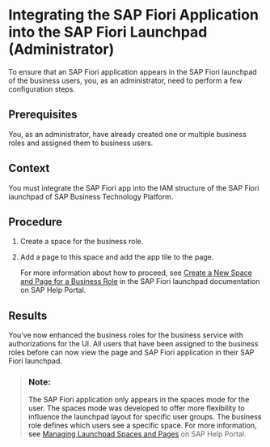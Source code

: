 <!-- loioe9c4108610d14b8e9c08353458ed7f8c -->

# Integrating the SAP Fiori Application into the SAP Fiori Launchpad \(Administrator\)

To ensure that an SAP Fiori application appears in the SAP Fiori launchpad of the business users, you, as an administrator, need to perform a few configuration steps.



<a name="loioe9c4108610d14b8e9c08353458ed7f8c__prereq_ind_ffc_xmb"/>

## Prerequisites

You, as an administrator, have already created one or multiple business roles and assigned them to business users.



## Context

You must integrate the SAP Fiori app into the IAM structure of the SAP Fiori launchpad of SAP Business Technology Platform.



## Procedure

1.  Create a space for the business role.

2.  Add a page to this space and add the app tile to the page.

    For more information about how to proceed, see [Create a New Space and Page for a Business Role](https://help.sap.com/viewer/4fc8d03390c342da8a60f8ee387bca1a/latest/en-US/ab05d9e086554a08af88d6482deb1bcb.html) in the SAP Fiori launchpad documentation on SAP Help Portal.




<a name="loioe9c4108610d14b8e9c08353458ed7f8c__result_qp5_bjw_zmb"/>

## Results

You’ve now enhanced the business roles for the business service with authorizations for the UI. All users that have been assigned to the business roles before can now view the page and SAP Fiori application in their SAP Fiori launchpad.

> ### Note:  
> The SAP Fiori application only appears in the spaces mode for the user. The spaces mode was developed to offer more flexibility to influence the launchpad layout for specific user groups. The business role defines which users see a specific space. For more information, see [Managing Launchpad Spaces and Pages](https://help.sap.com/viewer/4fc8d03390c342da8a60f8ee387bca1a/latest/en-US/e55f5cc8ccec490f83a00284659bce9f.html) on SAP Help Portal.

